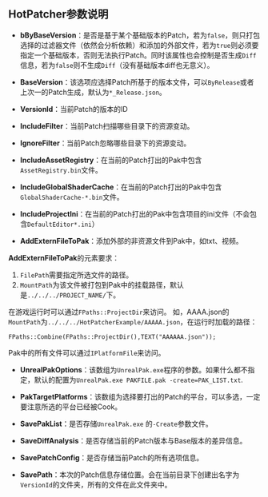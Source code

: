 ## HotPatcher参数说明

- **bByBaseVersion**：是否是基于某个基础版本的Patch，若为`false`，则只打包选择的过滤器文件（依然会分析依赖）和添加的外部文件，若为`true`则必须要指定一个基础版本，否则无法执行Patch。同时该属性也会控制是否生成`Diff`信息，若为`false`则不生成`Diff`（没有基础版本diff也无意义）。
- **BaseVersion**：该选项应选择Patch所基于的版本文件，可以`ByRelease`或者上次一的Patch生成，默认为`*_Release.json`。

- **VersionId**：当前Patch的版本的ID
- **IncludeFilter**：当前Patch扫描哪些目录下的资源变动。
- **IgnoreFilter**：当前Patch忽略哪些目录下的资源变动。
- **IncludeAssetRegistry**：在当前的Patch打出的Pak中包含`AssetRegistry.bin`文件。
- **IncludeGlobalShaderCache**：在当前的Patch打出的Pak中包含`GlobalShaderCache-*.bin`文件。
- **IncludeProjectIni**：在当前的Patch打出的Pak中包含项目的ini文件（不会包含`DefaultEditor*.ini`）
- **AddExternFileToPak**：添加外部的非资源文件到Pak中，如txt、视频。

**AddExternFileToPak**的元素要求：

1. `FilePath`需要指定所选文件的路径。
2. `MountPath`为该文件被打包到Pak中的挂载路径，默认是`../../../PROJECT_NAME/`下。

在游戏运行时可以通过`FPaths::ProjectDir`来访问。
如，AAAA.json的`MountPath`为`../../../HotPatcherExample/AAAAA.json`，在运行时加载的路径：

```
FPaths::Combine(FPaths::ProjectDir(),TEXT("AAAAAA.json"));
```
Pak中的所有文件可以通过`IPlatformFile`来访问。

- **UnrealPakOptions**：该数组为`UnrealPak.exe`程序的参数。如果什么都不指定，默认的配置为`UnrealPak.exe PAKFILE.pak -create=PAK_LIST.txt`.

- **PakTargetPlatforms**：该数组为选择要打出的Patch的平台，可以多选，一定要注意所选的平台已经被Cook。

- **SavePakList**：是否存储`UnrealPak.exe` 的`-Create`参数文件。

- **SaveDiffAnalysis**：是否存储当前的Patch版本与Base版本的差异信息。

- **SavePatchConfig**：是否存储当前Patch的所有选项信息。

- **SavePath**：本次的Patch信息存储位置。会在当前目录下创建出名字为`VersionId`的文件夹，所有的文件在此文件夹中。
